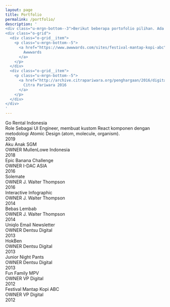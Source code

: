 ```yaml
---
layout: page
title: Portfolio
permalink: /portfolio/
description: '
<div class="u-mrgn-bottom--3">Berikut beberapa portofolio pilihan. Ada beberapa diantaranya yang sudah difitur di website seperti:</div>
<div class="o-grid">
  <div class="o-grid__item">
    <p class="u-mrgn-bottom--5">
      <a href="https://www.awwwards.com/sites/festival-mantap-kopi-abc" target="_blank">
        Awwwards
      </a>
    </p>
  </div>
  <div class="o-grid__item">
    <p class="u-mrgn-bottom--5">
      <a href="http://archive.citrapariwara.org/penghargaan/2016/digital?id=764" target="_blank">
        Citra Pariwara 2016
      </a>
    </p>
  </div>
</div>
'
---
```


<div class="o-grid">
  <div class="o-grid__item col-sm-12 col-xs-12 u-mrgn-bottom--5">
    <div class="c-thumb">
      <div class="c-thumb__item">
        <div class="c-thumb__head">
          <img src="{{ site.url }}/img/port/gorental.jpg" alt="" class="c-thumb__img">
        </div>
        <div class="c-thumb__body">
          <div class="c-thumb__title">
            Go Rental Indonesia
          </div>
          <div class="c-thumb__desc">
            <div class="o-grid">
              <div class="o-grid__item col-sm-9 col-xs-9">
                <span>Role</span> Sebagai UI Engineer, membuat kustom React komponen dengan metodologi Atomic Design (atom, molecule, organism).
              </div>
              <div class="o-grid__item col-sm-3 col-xs-3">
                <div class="c-thumb__cta">
                  2019
                </div>
              </div>
            </div>
          </div>
        </div>
      </div>
    </div>
  </div>
</div>

<div class="o-grid">
  <div class="o-grid__item col-sm-6 col-xs-12 u-mrgn-bottom--5">
    <div class="c-thumb">
      <div class="c-thumb__item">
        <div class="c-thumb__head">
          <img src="{{ site.url }}/img/port/sgm.gif" alt="" class="c-thumb__img">
        </div>
        <div class="c-thumb__body">
          <div class="c-thumb__title">
            Aku Anak SGM
          </div>
          <div class="c-thumb__desc">
            <div class="o-grid">
              <div class="o-grid__item col-sm-9 col-xs-9">
                <span>OWNER</span> MullenLowe Indonesia
              </div>
              <div class="o-grid__item col-sm-3 col-xs-3">
                <div class="c-thumb__cta">
                  2018
                </div>
              </div>
            </div>
          </div>
        </div>
      </div>
    </div>
  </div>
  <div class="o-grid__item col-sm-6 col-xs-12 u-mrgn-bottom--5">
    <div class="c-thumb">
      <div class="c-thumb__item">
        <div class="c-thumb__head">
          <img src="{{ site.url }}/img/port/epicbanana.gif" alt="" class="c-thumb__img">
        </div>
        <div class="c-thumb__body">
          <div class="c-thumb__title">
            Epic Banana Challenge
          </div>
          <div class="c-thumb__desc">
            <div class="o-grid">
              <div class="o-grid__item col-sm-9 col-xs-9">
                <span>OWNER</span> I-DAC ASIA
              </div>
              <div class="o-grid__item col-sm-3 col-xs-3">
                <div class="c-thumb__cta">
                  2016
                </div>
              </div>
            </div>
          </div>
        </div>
      </div>
    </div>
  </div>
</div>

<div class="o-grid">
  <div class="o-grid__item col-sm-6 col-xs-12 u-mrgn-bottom--5">
    <div class="c-thumb">
      <div class="c-thumb__item">
        <div class="c-thumb__head">
          <img src="{{ site.url }}/img/port/solemate.png" alt="" class="c-thumb__img">
        </div>
        <div class="c-thumb__body">
          <div class="c-thumb__title">
            Solemate
          </div>
          <div class="c-thumb__desc">
            <div class="o-grid">
              <div class="o-grid__item col-sm-9 col-xs-9">
                <span>OWNER</span> J. Walter Thompson
              </div>
              <div class="o-grid__item col-sm-3 col-xs-3">
                <div class="c-thumb__cta">
                  2016
                </div>
              </div>
            </div>
          </div>
        </div>
      </div>
    </div>
  </div>
  <div class="o-grid__item col-sm-6 col-xs-12 u-mrgn-bottom--5">
    <div class="c-thumb">
      <div class="c-thumb__item">
        <div class="c-thumb__head">
          <img src="{{ site.url }}/img/port/infografik.gif" alt="" class="c-thumb__img">
        </div>
        <div class="c-thumb__body">
          <div class="c-thumb__title">
            Interactive Infographic
          </div>
          <div class="c-thumb__desc">
            <div class="o-grid">
              <div class="o-grid__item col-sm-9 col-xs-9">
                <span>OWNER</span> J. Walter Thompson
              </div>
              <div class="o-grid__item col-sm-3 col-xs-3">
                <div class="c-thumb__cta">
                  2014
                </div>
              </div>
            </div>
          </div>
        </div>
      </div>
    </div>
  </div>
</div>

<div class="o-grid">
  <div class="o-grid__item col-sm-6 col-xs-12 u-mrgn-bottom--5">
    <div class="c-thumb">
      <div class="c-thumb__item">
        <div class="c-thumb__head">
          <img src="{{ site.url }}/img/port/bebaslembab.gif" alt="" class="c-thumb__img">
        </div>
        <div class="c-thumb__body">
          <div class="c-thumb__title">
            Bebas Lembab
          </div>
          <div class="c-thumb__desc">
            <div class="o-grid">
              <div class="o-grid__item col-sm-9 col-xs-9">
                <span>OWNER</span> J. Walter Thompson
              </div>
              <div class="o-grid__item col-sm-3 col-xs-3">
                <div class="c-thumb__cta">
                  2014
                </div>
              </div>
            </div>
          </div>
        </div>
      </div>
    </div>
  </div>
  <div class="o-grid__item col-sm-6 col-xs-12 u-mrgn-bottom--5">
    <div class="c-thumb">
      <div class="c-thumb__item">
        <div class="c-thumb__head">
          <img src="{{ site.url }}/img/port/uniqlo.gif" alt="" class="c-thumb__img">
        </div>
        <div class="c-thumb__body">
          <div class="c-thumb__title">
            Uniqlo Email Newsletter
          </div>
          <div class="c-thumb__desc">
            <div class="o-grid">
              <div class="o-grid__item col-sm-9 col-xs-9">
                <span>OWNER</span> Dentsu Digital
              </div>
              <div class="o-grid__item col-sm-3 col-xs-3">
                <div class="c-thumb__cta">
                  2013
                </div>
              </div>
            </div>
          </div>
        </div>
      </div>
    </div>
  </div>
</div>

<div class="o-grid">
  <div class="o-grid__item col-sm-6 col-xs-12 u-mrgn-bottom--5">
    <div class="c-thumb">
      <div class="c-thumb__item">
        <div class="c-thumb__head">
          <img src="{{ site.url }}/img/port/hokben.gif" alt="" class="c-thumb__img">
        </div>
        <div class="c-thumb__body">
          <div class="c-thumb__title">
            HokBen
          </div>
          <div class="c-thumb__desc">
            <div class="o-grid">
              <div class="o-grid__item col-sm-9 col-xs-9">
                <span>OWNER</span> Dentsu Digital
              </div>
              <div class="o-grid__item col-sm-3 col-xs-3">
                <div class="c-thumb__cta">
                  2013
                </div>
              </div>
            </div>
          </div>
        </div>
      </div>
    </div>
  </div>
  <div class="o-grid__item col-sm-6 col-xs-12 u-mrgn-bottom--5">
    <div class="c-thumb">
      <div class="c-thumb__item">
        <div class="c-thumb__head">
          <img src="{{ site.url }}/img/port/mamypoko.gif" alt="" class="c-thumb__img">
        </div>
        <div class="c-thumb__body">
          <div class="c-thumb__title">
            Junior Night Pants
          </div>
          <div class="c-thumb__desc">
            <div class="o-grid">
              <div class="o-grid__item col-sm-9 col-xs-9">
                <span>OWNER</span> Dentsu Digital
              </div>
              <div class="o-grid__item col-sm-3 col-xs-3">
                <div class="c-thumb__cta">
                  2013
                </div>
              </div>
            </div>
          </div>
        </div>
      </div>
    </div>
  </div>
</div>

<div class="o-grid">
  <div class="o-grid__item col-sm-6 col-xs-12 u-mrgn-bottom--5">
    <div class="c-thumb">
      <div class="c-thumb__item">
        <div class="c-thumb__head">
          <img src="{{ site.url }}/img/port/nissan.gif" alt="" class="c-thumb__img">
        </div>
        <div class="c-thumb__body">
          <div class="c-thumb__title">
            Fun Family MPV
          </div>
          <div class="c-thumb__desc">
            <div class="o-grid">
              <div class="o-grid__item col-sm-9 col-xs-9">
                <span>OWNER</span> VP Digital
              </div>
              <div class="o-grid__item col-sm-3 col-xs-3">
                <div class="c-thumb__cta">
                  2012
                </div>
              </div>
            </div>
          </div>
        </div>
      </div>
    </div>
  </div>
  <div class="o-grid__item col-sm-6 col-xs-12 u-mrgn-bottom--5">
    <div class="c-thumb">
      <div class="c-thumb__item">
        <div class="c-thumb__head">
          <img src="{{ site.url }}/img/port/festival.gif" alt="" class="c-thumb__img">
        </div>
        <div class="c-thumb__body">
          <div class="c-thumb__title">
            Festival Mantap Kopi ABC
          </div>
          <div class="c-thumb__desc">
            <div class="o-grid">
              <div class="o-grid__item col-sm-9 col-xs-9">
                <span>OWNER</span> VP Digital
              </div>
              <div class="o-grid__item col-sm-3 col-xs-3">
                <div class="c-thumb__cta">
                  2012
                </div>
              </div>
            </div>
          </div>
        </div>
      </div>
    </div>
  </div>
</div>
